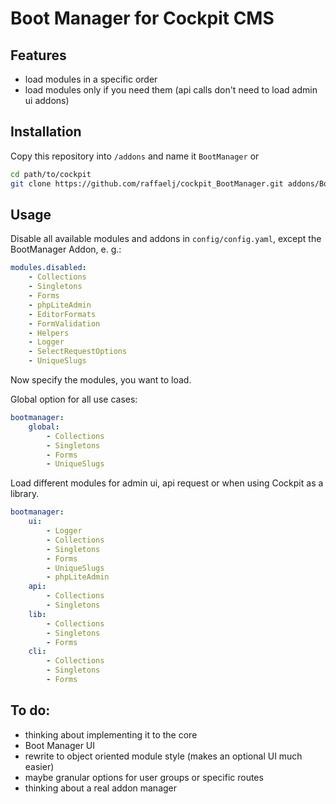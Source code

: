 # Boot Manager for Cockpit CMS

## Features

* load modules in a specific order
* load modules only if you need them (api calls don't need to load admin ui addons)

## Installation

Copy this repository into `/addons` and name it `BootManager` or

```bash
cd path/to/cockpit
git clone https://github.com/raffaelj/cockpit_BootManager.git addons/BootManager
```

## Usage

Disable all available modules and addons in `config/config.yaml`, except the BootManager Addon, e. g.:

```yaml
modules.disabled:
    - Collections
    - Singletons
    - Forms
    - phpLiteAdmin
    - EditorFormats
    - FormValidation
    - Helpers
    - Logger
    - SelectRequestOptions
    - UniqueSlugs
```

Now specify the modules, you want to load.

Global option for all use cases:

```yaml
bootmanager:
    global:
        - Collections
        - Singletons
        - Forms
        - UniqueSlugs
```

Load different modules for admin ui, api request or when using Cockpit as a library.

```yaml
bootmanager:
    ui:
        - Logger
        - Collections
        - Singletons
        - Forms
        - UniqueSlugs
        - phpLiteAdmin
    api:
        - Collections
        - Singletons
    lib:
        - Collections
        - Singletons
        - Forms
    cli:
        - Collections
        - Singletons
        - Forms
```


## To do:

* thinking about implementing it to the core
* Boot Manager UI
* rewrite to object oriented module style (makes an optional UI much easier)
* maybe granular options for user groups or specific routes
* thinking about a real addon manager
